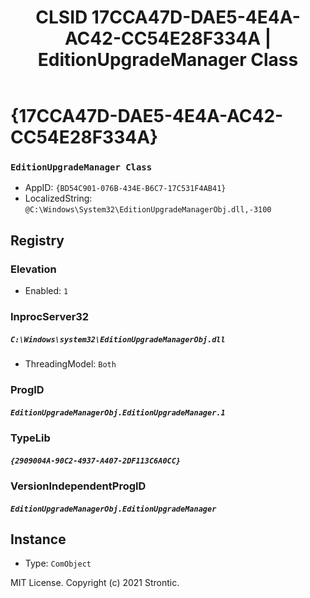 ﻿---
title: "CLSID 17CCA47D-DAE5-4E4A-AC42-CC54E28F334A | EditionUpgradeManager Class"
excerpt: What is COM-Object CLSID 17CCA47D-DAE5-4E4A-AC42-CC54E28F334A?
---

# {17CCA47D-DAE5-4E4A-AC42-CC54E28F334A}

### `EditionUpgradeManager Class`
* AppID: `{BD54C901-076B-434E-B6C7-17C531F4AB41}`
* LocalizedString: `@C:\Windows\System32\EditionUpgradeManagerObj.dll,-3100`

## Registry


### Elevation

* Enabled: `1`

### InprocServer32

##### `C:\Windows\system32\EditionUpgradeManagerObj.dll`
* ThreadingModel: `Both`

### ProgID

##### `EditionUpgradeManagerObj.EditionUpgradeManager.1`

### TypeLib

##### `{2909004A-90C2-4937-A407-2DF113C6A0CC}`

### VersionIndependentProgID

##### `EditionUpgradeManagerObj.EditionUpgradeManager`

## Instance

* Type: `ComObject`

MIT License. Copyright (c) 2021 Strontic.


